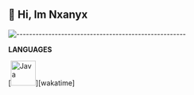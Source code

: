 ## 👋 Hi, Im Nxanyx

![-----------------------------------------------------](https://raw.githubusercontent.com/andreasbm/readme/master/assets/lines/aqua.png)

**LANGUAGES**


[<img title="Java" height=50px src="[https://raw.githubusercontent.com/devicons/devicon/master/icons/discordjs/discordjs-original.svg]" />][wakatime]
